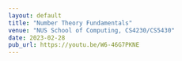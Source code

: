 ```yaml
---
layout: default
title: "Number Theory Fundamentals"
venue: "NUS School of Computing, CS4230/CS5430"
date: 2023-02-28
pub_url: https://youtu.be/W6-46G7PKNE
---
```

